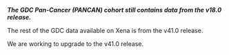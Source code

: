 ***The GDC Pan-Cancer (PANCAN) cohort still contains data from the v18.0 release.*** 

The rest of the GDC data available on Xena is from the v41.0 release.

We are working to upgrade to the v41.0 release.
